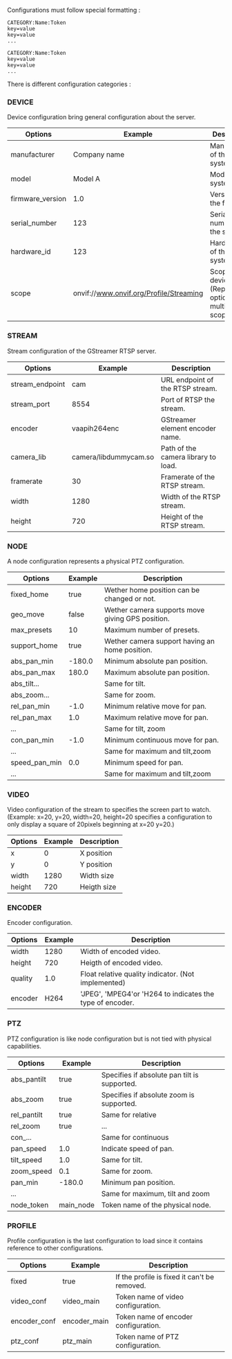 Configurations must follow special formatting :

```
CATEGORY:Name:Token
key=value
key=value
...

CATEGORY:Name:Token
key=value
key=value
...
```

There is different configuration categories :

### DEVICE

Device configuration bring general configuration about the server.

| Options          | Example                                 | Description                                                  |
|------------------|-----------------------------------------|--------------------------------------------------------------|
| manufacturer     | Company name                            | Manufacturer of the system.                                  |
| model            | Model A                                 | Model of the system.                                         |
| firmware_version | 1.0                                     | Version of the firmware.                                     |
| serial_number    | 123                                     | Serial number of the system.                                 |
| hardware_id      | 123                                     | Hardware ID of the system.                                   |
| scope            | onvif://www.onvif.org/Profile/Streaming | Scope of the device (Repeat this option for multiple scopes) |

### STREAM

Stream configuration of the GStreamer RTSP server.

| Options         | Example               | Description                         |
|-----------------|-----------------------|-------------------------------------|
| stream_endpoint | cam                   | URL endpoint of the RTSP stream.    |
| stream_port     | 8554                  | Port of RTSP the stream.            |
| encoder         | vaapih264enc          | GStreamer element encoder name.     |
| camera_lib      | camera/libdummycam.so | Path of the camera library to load. |
| framerate       | 30                    | Framerate of the RTSP stream.       |
| width           | 1280                  | Width of the RTSP stream.           |
| height          | 720                   | Height of the RTSP stream.          |

### NODE

A node configuration represents a physical PTZ configuration.

| Options       | Example | Description                                      |
|---------------|---------|--------------------------------------------------|
| fixed_home    | true    | Wether home position can be changed or not.      |
| geo_move      | false   | Wether camera supports move giving GPS position. |
| max_presets   | 10      | Maximum number of presets.                       |
| support_home  | true    | Wether camera support having an home position.   |
| abs_pan_min   | -180.0  | Minimum absolute pan position.                   |
| abs_pan_max   | 180.0   | Maximum absolute pan position.                   |
| abs_tilt...   |         | Same for tilt.                                   |
| abs_zoom...   |         | Same for zoom.                                   |
| rel_pan_min   | -1.0    | Minimum relative move for pan.                   |
| rel_pan_max   | 1.0     | Maximum relative move for pan.                   |
| ...           |         | Same for tilt, zoom                              |
| con_pan_min   | -1.0    | Minimum continuous move for pan.                 |
| ...           |         | Same for maximum and tilt,zoom                   |
| speed_pan_min | 0.0     | Minimum speed for pan.                           |
| ...           |         | Same for maximum and tilt,zoom                   |

### VIDEO

Video configuration of the stream to specifies the screen part to watch.  
(Example: x=20, y=20, width=20, height=20 specifies a configuration to only display a square of 20pixels beginning at x=20 y=20.)

| Options | Example | Description |
|---------|---------|-------------|
| x       | 0       | X position  |
| y       | 0       | Y position  |
| width   | 1280    | Width size  |
| height  | 720     | Heigth size |

### ENCODER

Encoder configuration.

| Options | Example | Description                                               |
|---------|---------|-----------------------------------------------------------|
| width   | 1280    | Width of encoded video.                                   |
| height  | 720     | Heigth of encoded video.                                  |
| quality | 1.0     | Float relative quality indicator. (Not implemented)       |
| encoder | H264    | 'JPEG', 'MPEG4'or 'H264 to indicates the type of encoder. |

### PTZ

PTZ configuration is like node configuration but is not tied with physical capabilities.

| Options     | Example   | Description                                  |
|-------------|-----------|----------------------------------------------|
| abs_pantilt | true      | Specifies if absolute pan tilt is supported. |
| abs_zoom    | true      | Specifies if absolute zoom is supported.     |
| rel_pantilt | true      | Same for relative                            |
| rel_zoom    | true      | ...                                          |
| con_...     |           | Same for continuous                          |
| pan_speed   | 1.0       | Indicate speed of pan.                       |
| tilt_speed  | 1.0       | Same for tilt.                               |
| zoom_speed  | 0.1       | Same for zoom.                               |
| pan_min     | -180.0    | Minimum pan position.                        |
| ...         |           | Same for maximum, tilt and zoom              |
| node_token  | main_node | Token name of the physical node.             |

### PROFILE

Profile configuration is the last configuration to load since it contains reference to other configurations.

| Options      | Example      | Description                                  |
|--------------|--------------|----------------------------------------------|
| fixed        | true         | If the profile is fixed it can't be removed. |
| video_conf   | video_main   | Token name of video configuration.           |
| encoder_conf | encoder_main | Token name of encoder configuration.         |
| ptz_conf     | ptz_main     | Token name of PTZ configuration.             |
